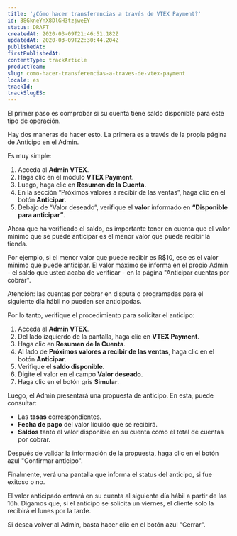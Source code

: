 ```yaml
---
title: '¿Cómo hacer transferencias a través de VTEX Payment?'
id: 38GkneYnX8DlGH3tzjweEY
status: DRAFT
createdAt: 2020-03-09T21:46:51.182Z
updatedAt: 2020-03-09T22:30:44.204Z
publishedAt: 
firstPublishedAt: 
contentType: trackArticle
productTeam: 
slug: como-hacer-transferencias-a-traves-de-vtex-payment
locale: es
trackId: 
trackSlugES: 
---
```


El primer paso es comprobar si su cuenta tiene saldo disponible para este tipo de operación.

Hay dos maneras de hacer esto. La primera es a través de la propia página de Anticipo en el Admin.

Es muy simple:

1. Acceda al __Admin VTEX__.
2. Haga clic en el módulo __VTEX Payment__.
3. Luego, haga clic en __Resumen de la Cuenta__.
4. En la sección “Próximos valores a recibir de las ventas”, haga clic en el botón __Anticipar__.
5. Debajo de “Valor deseado”, verifique el __valor__ informado en __“Disponible para anticipar”__.

Ahora que ha verificado el saldo, es importante tener en cuenta que el valor mínimo que se puede anticipar es el menor valor que puede recibir la tienda. 

Por ejemplo, si el menor valor que puede recibir es R$10, ese es el valor mínimo que puede anticipar. El valor máximo se informa en el propio Admin - el saldo que usted acaba de verificar - en la página "Anticipar cuentas por cobrar". 

Atención: las cuentas por cobrar en disputa o programadas para el siguiente día hábil no pueden ser anticipadas.

Por lo tanto, verifique el procedimiento para solicitar el anticipo:

1. Acceda al __Admin VTEX__.
2. Del lado izquierdo de la pantalla, haga clic en __VTEX Payment__.
3. Haga clic en __Resumen de la Cuenta__.
4. Al lado de __Próximos valores a recibir de las ventas__, haga clic en el botón __Anticipar__.
5. Verifique el __saldo disponible__.
6. Digite el valor en el campo __Valor deseado__.  
7. Haga clic en el botón gris __Simular__. 

Luego, el Admin presentará una propuesta de anticipo. En esta, puede consultar: 

- Las __tasas__ correspondientes.
- __Fecha de pago__ del valor líquido que se recibirá.  
- __Saldos__ tanto el valor disponible en su cuenta como el total de cuentas por cobrar.

Después de validar la información de la propuesta, haga clic en el botón azul "Confirmar anticipo".

Finalmente, verá una pantalla que informa el status del anticipo, si fue exitoso o no.

El valor anticipado entrará en su cuenta al siguiente día hábil a partir de las 16h. Digamos que, si el anticipo se solicita un viernes, el cliente solo la recibirá el lunes por la tarde.

Si desea volver al Admin, basta hacer clic en el botón azul "Cerrar".
